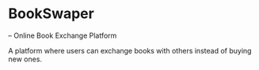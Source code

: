 <div><h1>BookSwaper</h1>– Online Book Exchange Platform</div>

<p>A platform where users can exchange books with others instead of buying new 
ones. </p>
